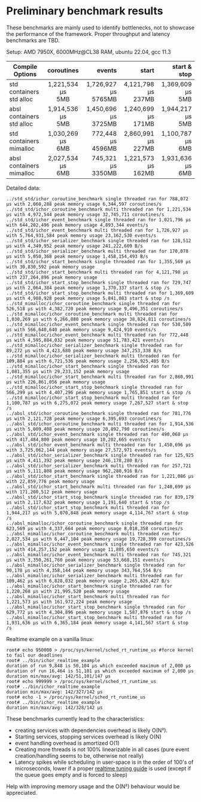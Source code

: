 # Preliminary benchmark results
These benchmarks are mainly used to identify bottlenecks, not to showcase the performance of the framework. Proper throughput and latency benchmarks are TBD.

Setup: AMD 7950X, 6000MHz@CL38 RAM, ubuntu 22.04, gcc 11.3

| Compile<br/>Options           |      coroutines      |                  events |                  start |         start & stop | 
|-------------------------------|:--------------------:|------------------------:|-----------------------:|---------------------:|
| std containers<br/>std alloc  | 1,221,534 µs<br/>5MB | 1,726,927 µs<br/>5765MB | 4,121,798 µs<br/>237MB | 1,369,609 µs<br/>5MB |
| absl containers<br/>std alloc | 1,914,536 µs<br/>5MB | 1,450,696 µs<br/>3725MB | 1,240,699 µs<br/>171MB | 1,944,217 µs<br/>5MB |
| std containers<br/>mimalloc   | 1,030,269 µs<br/>6MB |   772,448 µs<br/>4596MB | 2,860,991 µs<br/>227MB | 1,100,787 µs<br/>6MB |
| absl containers<br/>mimalloc  | 2,027,534 µs<br/>6MB |   745,321 µs<br/>3350MB | 1,221,573 µs<br/>162MB | 1,931,636 µs<br/>6MB |

Detailed data:
```
../std_std/ichor_coroutine_benchmark single threaded ran for 788,072 µs with 2,060,288 peak memory usage 6,344,597 coroutines/s
../std_std/ichor_coroutine_benchmark multi threaded ran for 1,221,534 µs with 4,972,544 peak memory usage 32,745,711 coroutines/s
../std_std/ichor_event_benchmark single threaded ran for 1,021,796 µs with 644,202,496 peak memory usage 4,893,344 events/s
../std_std/ichor_event_benchmark multi threaded ran for 1,726,927 µs with 5,764,931,584 peak memory usage 23,162,530 events/s
../std_std/ichor_serializer_benchmark single threaded ran for 128,512 µs with 4,349,952 peak memory usage 241,222,609 B/s
../std_std/ichor_serializer_benchmark multi threaded ran for 170,078 µs with 5,050,368 peak memory usage 1,458,154,493 B/s
../std_std/ichor_start_benchmark single threaded ran for 1,355,569 µs with 30,830,592 peak memory usage
../std_std/ichor_start_benchmark multi threaded ran for 4,121,798 µs with 237,264,896 peak memory usage
../std_std/ichor_start_stop_benchmark single threaded ran for 729,747 µs with 2,064,384 peak memory usage 1,370,337 start & stop /s
../std_std/ichor_start_stop_benchmark multi threaded ran for 1,369,609 µs with 4,988,928 peak memory usage 5,841,083 start & stop /s
../std_mimalloc/ichor_coroutine_benchmark single threaded ran for 526,518 µs with 4,382,720 peak memory usage 9,496,351 coroutines/s
../std_mimalloc/ichor_coroutine_benchmark multi threaded ran for 1,030,269 µs with 6,266,880 peak memory usage 38,824,811 coroutines/s
../std_mimalloc/ichor_event_benchmark single threaded ran for 530,509 µs with 566,640,640 peak memory usage 9,424,910 events/s
../std_mimalloc/ichor_event_benchmark multi threaded ran for 772,448 µs with 4,595,884,032 peak memory usage 51,783,421 events/s
../std_mimalloc/ichor_serializer_benchmark single threaded ran for 89,272 µs with 4,423,680 peak memory usage 347,253,338 B/s
../std_mimalloc/ichor_serializer_benchmark multi threaded ran for 109,884 µs with 6,721,536 peak memory usage 2,256,925,485 B/s
../std_mimalloc/ichor_start_benchmark single threaded ran for 1,081,355 µs with 29,233,152 peak memory usage
../std_mimalloc/ichor_start_benchmark multi threaded ran for 2,860,991 µs with 226,861,056 peak memory usage
../std_mimalloc/ichor_start_stop_benchmark single threaded ran for 566,299 µs with 4,407,296 peak memory usage 1,765,851 start & stop /s
../std_mimalloc/ichor_start_stop_benchmark multi threaded ran for 1,100,787 µs with 6,275,072 peak memory usage 7,267,527 start & stop /s
../absl_std/ichor_coroutine_benchmark single threaded ran for 781,776 µs with 2,121,728 peak memory usage 6,395,693 coroutines/s
../absl_std/ichor_coroutine_benchmark multi threaded ran for 1,914,536 µs with 5,009,408 peak memory usage 20,892,790 coroutines/s
../absl_std/ichor_event_benchmark single threaded ran for 490,068 µs with 417,484,800 peak memory usage 10,202,665 events/s
../absl_std/ichor_event_benchmark multi threaded ran for 1,450,696 µs with 3,725,062,144 peak memory usage 27,572,971 events/s
../absl_std/ichor_serializer_benchmark single threaded ran for 125,925 µs with 4,411,392 peak memory usage 246,178,280 B/s
../absl_std/ichor_serializer_benchmark multi threaded ran for 257,721 µs with 5,111,808 peak memory usage 962,280,916 B/s
../absl_std/ichor_start_benchmark single threaded ran for 1,221,086 µs with 22,859,776 peak memory usage
../absl_std/ichor_start_benchmark multi threaded ran for 1,240,699 µs with 171,200,512 peak memory usage
../absl_std/ichor_start_stop_benchmark single threaded ran for 839,179 µs with 2,117,632 peak memory usage 1,191,640 start & stop /s
../absl_std/ichor_start_stop_benchmark multi threaded ran for 1,944,217 µs with 5,070,848 peak memory usage 4,114,767 start & stop /s
../absl_mimalloc/ichor_coroutine_benchmark single threaded ran for 623,569 µs with 4,337,664 peak memory usage 8,018,358 coroutines/s
../absl_mimalloc/ichor_coroutine_benchmark multi threaded ran for 2,027,534 µs with 6,447,104 peak memory usage 19,728,399 coroutines/s
../absl_mimalloc/ichor_event_benchmark single threaded ran for 423,526 µs with 414,257,152 peak memory usage 11,805,650 events/s
../absl_mimalloc/ichor_event_benchmark multi threaded ran for 745,321 µs with 3,350,261,760 peak memory usage 53,668,151 events/s
../absl_mimalloc/ichor_serializer_benchmark single threaded ran for 90,178 µs with 4,358,144 peak memory usage 343,764,554 B/s
../absl_mimalloc/ichor_serializer_benchmark multi threaded ran for 109,462 µs with 6,828,032 peak memory usage 2,265,626,427 B/s
../absl_mimalloc/ichor_start_benchmark single threaded ran for 1,220,268 µs with 21,995,520 peak memory usage
../absl_mimalloc/ichor_start_benchmark multi threaded ran for 1,221,573 µs with 161,972,224 peak memory usage
../absl_mimalloc/ichor_start_stop_benchmark single threaded ran for 629,772 µs with 4,304,896 peak memory usage 1,587,876 start & stop /s
../absl_mimalloc/ichor_start_stop_benchmark multi threaded ran for 1,931,636 µs with 6,365,184 peak memory usage 4,141,567 start & stop /s
```

Realtime example on a vanilla linux:
```
root# echo 950000 > /proc/sys/kernel/sched_rt_runtime_us #force kernel to fail our deadlines
root# ../bin/ichor_realtime_example 
duration of run 9,848 is 50,104 µs which exceeded maximum of 2,000 µs
duration of run 16,464 is 51,101 µs which exceeded maximum of 2,000 µs
duration min/max/avg: 142/51,101/147 µs
root# echo 999999 > /proc/sys/kernel/sched_rt_runtime_us
root# ../bin/ichor_realtime_example 
duration min/max/avg: 142/327/142 µs
root# echo -1 > /proc/sys/kernel/sched_rt_runtime_us
root# ../bin/ichor_realtime_example 
duration min/max/avg: 142/328/142 µs

```

These benchmarks currently lead to the characteristics:
* creating services with dependencies overhead is likely O(N²).
* Starting services, stopping services overhead is likely O(N)
* event handling overhead is amortized O(1)
* Creating more threads is not 100% linearizable in all cases (pure event creation/handling seems to be, otherwise not really)
* Latency spikes while scheduling in user-space is in the order of 100's of microseconds, lower if a proper [realtime tuning guide](https://rigtorp.se/low-latency-guide/) is used (except if the queue goes empty and is forced to sleep)

Help with improving memory usage and the O(N²) behaviour would be appreciated.